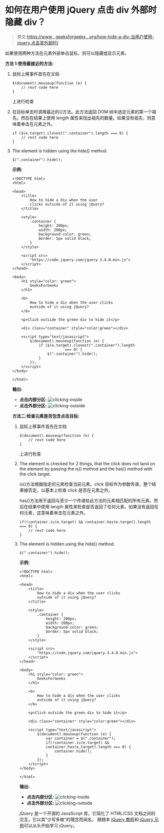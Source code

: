 # 如何在用户使用 jQuery 点击 div 外部时隐藏 div？

> 原文:[https://www . geeksforgeeks . org/how-hide-a-div-当用户使用-jquery 点击其外部时/](https://www.geeksforgeeks.org/how-to-hide-a-div-when-the-user-clicks-outside-of-it-using-jquery/)

如果使用两种方法在元素外部单击鼠标，则可以隐藏或显示元素。

**方法 1:使用最接近的方法:**

1.  鼠标上移事件首先在文档

    ```
    $(document).mouseup(function (e) {
        // rest code here
    }
    ```

    上进行检查
2.  在目标单击时调用最近的()方法。此方法返回 DOM 树中选定元素的第一个祖先。然后在结果上使用 length 属性来找出祖先的数量。如果没有祖先，则意味着单击在元素之外。

    ```
    if ($(e.target).closest(".container").length === 0) {
        // rest code here
    }
    ```

3.  The element is hidden using the hide() method.

    ```
    $(".container").hide();
    ```

    **示例:**

    ```
    <!DOCTYPE html>
    <html>

    <head>
        <title>
            How to hide a div when the user 
            clicks outside of it using jQuery?
        </title>

        <style>
            .container {
                height: 200px;
                width: 200px;
                background-color: green;
                border: 5px solid black;
            }
        </style>

        <script src=
            "https://code.jquery.com/jquery-3.4.0.min.js">
        </script>
    </head>

    <body>
        <h1 style="color: green">
            GeeksForGeeks
        </h1>

        <b>
            How to hide a div when the user clicks
            outside of it using jQuery?
        </b>

        <p>Click outside the green div to hide it</p>

        <div class="container" style="color:green"></div>

        <script type="text/javascript">
            $(document).mouseup(function (e) {
                if ($(e.target).closest(".container").length
                            === 0) {
                    $(".container").hide();
                }
            });
        </script>
    </body>

    </html>                    
    ```

    **输出:**

    *   **点击内部分区:**
        ![clicking-inside](img/30d330286658b4c81bd6f0e21e4901e1.png)
    *   **点击外部分区:**
        ![clicking-outside](img/99e3ffa4fd7ec974b4f34dcdd9aa486a.png)

    **方法二:检查元素是否包含点击目标:**

    1.  鼠标上移事件首先在文档

        ```
        $(document).mouseup(function (e) {
            // rest code here
        }
        ```

        上进行检查
    2.  The element is checked for 2 things, that the click does not land on the element by passing the is() method and the has() method with the click target.

        is()方法根据指定的元素检查当前元素。click 目标作为参数传递，整个结果被否定，以基本上检查 click 是否在元素之外。

        has()方法用于返回与至少一个传递给此方法的元素相匹配的所有元素。然后在结果中使用 length 属性来检查是否返回了任何元素。如果没有返回任何元素，这意味着单击在元素之外。

        ```
        if(!container.is(e.target) && container.has(e.target).length === 0) {
            // rest code here
        }
        ```

    3.  The element is hidden using the hide() method.

        ```
        $(".container").hide();
        ```

        **示例:**

        ```
        <!DOCTYPE html>
        <html>

        <head>
            <title>
                How to hide a div when the user clicks
                outside of it using jQuery?
            </title>

            <style>
                .container {
                    height: 200px;
                    width: 200px;
                    background-color: green;
                    border: 5px solid black;
                }
            </style>

            <script src=
                "https://code.jquery.com/jquery-3.4.0.min.js">
            </script>
        </head>

        <body>
            <h1 style="color: green">
                GeeksForGeeks
            </h1>

            <b>
                How to hide a div when the user clicks
                outside of it using jQuery?
            </b>

            <p>Click outside the green div to hide it</p>

            <div class="container" style="color:green"></div>

            <script type="text/javascript">
                $(document).mouseup(function (e) {
                    var container = $(".container");
                    if(!container.is(e.target) && 
                    container.has(e.target).length === 0) {
                        container.hide();
                    }
                });
            </script>
        </body>

        </html>
        ```

        **输出:**

        *   **点击内部分区:**
            ![clicking-inside](img/30d330286658b4c81bd6f0e21e4901e1.png)
        *   **点击外部分区:**
            ![clicking-outside](img/99e3ffa4fd7ec974b4f34dcdd9aa486a.png)

        jQuery 是一个开源的 JavaScript 库，它简化了 HTML/CSS 文档之间的交互，它以其“少写多做”的理念而闻名。
        跟随本 [jQuery 教程](https://www.geeksforgeeks.org/jquery-tutorials/)和 [jQuery 示例](https://www.geeksforgeeks.org/jquery-examples/)可以从头开始学习 jQuery。